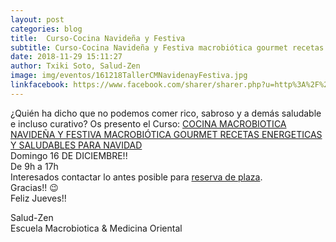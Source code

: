 ```yaml
---
layout: post
categories: blog
title:  Curso-Cocina Navideña y Festiva
subtitle: Curso-Cocina Navideña y Festiva macrobiótica gourmet recetas energéticas y saludables para navidad.
date: 2018-11-29 15:11:27
author: Txiki Soto, Salud-Zen
image: img/eventos/161218TallerCMNavidenayFestiva.jpg
linkfacebook: https://www.facebook.com/sharer/sharer.php?u=http%3A%2F%2Fwww.salud-zen.com%2Fblog%2F2018%2F11%2F29%2Fcurso-cocina-navidad.html&amp;src=sdkpreparse
---
```

¿Quién ha dicho que no podemos comer rico, sabroso y a demás saludable e incluso curativo?
Os presento el Curso:
[COCINA MACROBIOTICA NAVIDEÑA Y FESTIVA MACROBIÓTICA GOURMET RECETAS ENERGETICAS Y SALUDABLES PARA NAVIDAD][CocinaNavidad]  
Domingo 16 DE DICIEMBRE!!   
De 9h a 17h  
Interesados contactar lo antes posible para <a href="mailto:estilodevida@salud-zen.com?Subject=Curso cocina macrobiótica navideña y festiva-Reserva de Plaza&body=%0A%0A Me gustaría reservar una plaza para el curso de Cocina Navideña y Festiva macrobiótica gourmet recetas energéticas y saludables para navidad (16 Diciembre'18). Mis datos Personales son:%0A%0A   -Nombre:%0A%0A   -Apellidos:%0A%0A   -Fecha de nacimiento:%0A%0A   -Teléfono:%0A%0A    -Correo Electrónico:%0A%0A">reserva de plaza</a>.  
Gracias!! 😉  
Feliz Jueves!!  

Salud-Zen  
Escuela Macrobiotica & Medicina Oriental

[CocinaNavidad]:{{site.url}}{{site.baseurl}}/evento/2018/12/16/curso-cocina-navidad.html
